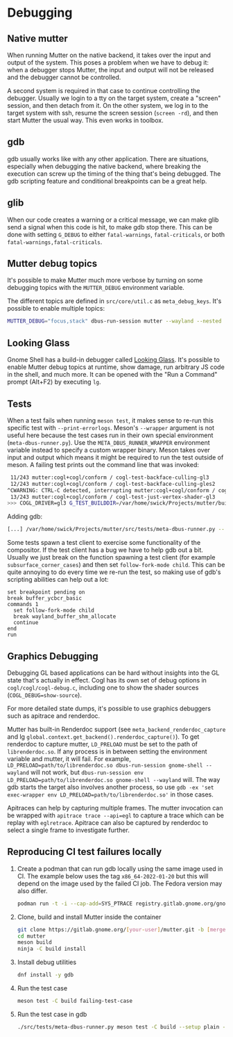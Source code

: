 # Debugging

## Native mutter

When running Mutter on the native backend, it takes over the input and output of the system. This poses a problem when we have to debug it: when a debugger stops Mutter, the input and output will not be released and the debugger cannot be controlled.

A second system is required in that case to continue controlling the debugger. Usually we login to a tty on the target system, create a "screen" session, and then detach from it. On the other system, we log in to the target system with ssh, resume the screen session (`screen -rd`), and then start Mutter the usual way. This even works in toolbox.

## gdb

gdb usually works like with any other application. There are situations, especially when debugging the native backend, where breaking the execution can screw up the timing of the thing that's being debugged. The gdb scripting feature and conditional breakpoints can be a great help.

## glib

When our code creates a warning or a critical message, we can make glib send a signal when this code is hit, to make gdb stop there. This can be done with setting `G_DEBUG` to either `fatal-warnings`, `fatal-criticals`, or both `fatal-warnings,fatal-criticals`.

## Mutter debug topics

It's possible to make Mutter much more verbose by turning on some debugging topics with the `MUTTER_DEBUG` environment variable.

The different topics are defined in `src/core/util.c` as `meta_debug_keys`. It's possible to enable multiple topics:
```sh
MUTTER_DEBUG="focus,stack" dbus-run-session mutter --wayland --nested
```

## Looking Glass

Gnome Shell has a build-in debugger called [Looking Glass](https://gitlab.gnome.org/GNOME/gnome-shell/-/blob/main/docs/looking-glass.md). It's possible to enable Mutter debug topics at runtime, show damage, run arbitrary JS code in the shell, and much more. It can be opened with the "Run a Command" prompt (Alt+F2) by executing `lg`.

## Tests

When a test fails when running `meson test`, it makes sense to re-run this specific test with `--print-errorlogs`. Meson's `--wrapper` argument is not useful here because the test cases run in their own special environment (`meta-dbus-runner.py`). Use the `META_DBUS_RUNNER_WRAPPER` environment variable instead to specify a custom wrapper binary. Meson takes over input and output which means it might be required to run the test outside of meson. A failing test prints out the command line that was invoked:
```sh
 11/243 mutter:cogl+cogl/conform / cogl-test-backface-culling-gl3                                               OK              1.49s
 12/243 mutter:cogl+cogl/conform / cogl-test-backface-culling-gles2                                             OK              1.46s
^CWARNING: CTRL-C detected, interrupting mutter:cogl+cogl/conform / cogl-test-just-vertex-shader-gl3
 13/243 mutter:cogl+cogl/conform / cogl-test-just-vertex-shader-gl3                                             INTERRUPT       0.75s   killed by signal 15 SIGTERM
>>> COGL_DRIVER=gl3 G_TEST_BUILDDIR=/var/home/swick/Projects/mutter/build/src/tests/cogl/conform MALLOC_PERTURB_=83 G_TEST_SRCDIR=/var/home/swick/Projects/mutter/src/tests/cogl/conform G_ENABLE_DIAGNOSTIC=0 LD_LIBRARY_PATH=/var/home/swick/Projects/mutter/build/cogl/cogl:/var/home/swick/Projects/mutter/build/src/tests:/var/home/swick/Projects/mutter/build/mtk/mtk:/var/home/swick/Projects/mutter/build/clutter/clutter:/var/home/swick/Projects/mutter/build/src /var/home/swick/Projects/mutter/src/tests/meta-dbus-runner.py -- /var/home/swick/Projects/mutter/build/src/tests/cogl/conform/cogl-test-just-vertex-shader

```

Adding gdb:
```sh
[...] /var/home/swick/Projects/mutter/src/tests/meta-dbus-runner.py -- gdb --args /var/home/swick/Projects/mutter/build/src/tests/cogl/conform/cogl-test-just-vertex-shader
```

Some tests spawn a test client to exercise some functionality of the compositor. If the test client has a bug we have to help gdb out a bit. Usually we just break on the function spawning a test client (for example `subsurface_corner_cases`) and then set `follow-fork-mode child`. This can be quite annoying to do every time we re-run the test, so making use of gdb's scripting abilities can help out a lot:
```
set breakpoint pending on
break buffer_ycbcr_basic
commands 1
  set follow-fork-mode child
  break wayland_buffer_shm_allocate
  continue
end
run
```

## Graphics Debugging

Debugging GL based applications can be hard without insights into the GL state that's actually in effect. Cogl has its own set of debug options in `cogl/cogl/cogl-debug.c`, including one to show the shader sources (`COGL_DEBUG=show-source`).

For more detailed state dumps, it's possible to use graphics debuggers such as apitrace and renderdoc.

Mutter has built-in Renderdoc support (see `meta_backend_renderdoc_capture` and lg `global.context.get_backend().renderdoc_capture()`).
To get renderdoc to capture mutter, `LD_PRELOAD` must be set to the path of `librenderdoc.so`. If any process is in between setting the environment variable and mutter, it will fail.
For example, `LD_PRELOAD=path/to/librenderdoc.so dbus-run-session gnome-shell --wayland` will not work, but `dbus-run-session env LD_PRELOAD=path/to/librenderdoc.so gnome-shell --wayland` will.
The way gdb starts the target also involves another process, so use `gdb -ex 'set exec-wrapper env LD_PRELOAD=path/to/librenderdoc.so'` in those cases.

Apitraces can help by capturing multiple frames. The mutter invocation can be wrapped with `apitrace trace --api=egl` to capture a trace which can be replay with `eglretrace`. Apitrace can also be captured by renderdoc to select a single frame to investigate further.

## Reproducing CI test failures locally

1. Create a podman that can run gdb locally using the same image used in CI. The example below uses the tag `x86_64-2022-01-20` but this will depend on the image used by the failed CI job. The Fedora version may also differ.

    ```sh
    podman run -t -i --cap-add=SYS_PTRACE registry.gitlab.gnome.org/gnome/mutter/fedora/35:x86_64-2022-01-20 bash -l
    ```

2. Clone, build and install Mutter inside the container

    ```sh
    git clone https://gitlab.gnome.org/[your-user]/mutter.git -b [merge-request-branch]
    cd mutter
    meson build
    ninja -C build install
    ```

3. Install debug utilities

    ```sh
    dnf install -y gdb
    ```

4. Run the test case

    ```sh
    meson test -C build failing-test-case
    ```

5. Run the test case in gdb

    ```sh
    ./src/tests/meta-dbus-runner.py meson test -C build --setup plain --gdb failing-test-case
    ```

